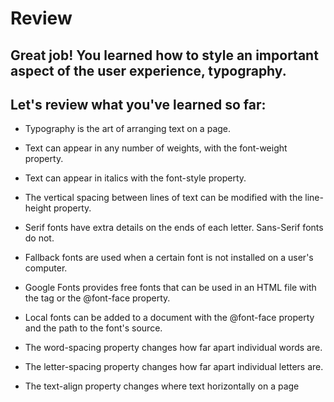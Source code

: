 # Review

## Great job! You learned how to style an important aspect of the user experience, typography.

## Let's review what you've learned so far:

- Typography is the art of arranging text on a page.

- Text can appear in any number of weights, with the font-weight property.

- Text can appear in italics with the font-style property.

- The vertical spacing between lines of text can be modified with the line-height property.

- Serif fonts have extra details on the ends of each letter. Sans-Serif fonts do not.

- Fallback fonts are used when a certain font is not installed on a user's computer.

- Google Fonts provides free fonts that can be used in an HTML file with the <link> tag or the @font-face property.

- Local fonts can be added to a document with the @font-face property and the path to the font's source.

- The word-spacing property changes how far apart individual words are.

- The letter-spacing property changes how far apart individual letters are.

- The text-align property changes where text horizontally on a page
